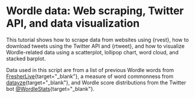 # Wordle data: Web scraping, Twitter API, and data visualization

This tutorial shows how to scrape data from websites using {rvest}, how to download tweets using the Twitter API and {rtweet}, and how to visualize Wordle-related data using a scatterplot, lollipop chart, word cloud, and stacked barplot.

Data used in this script are from a list of previous Wordle words from [FresherLive](https://latestnews.fresherslive.com/articles/past-wordle-words-list-of-all-past-wordle-answers-can-i-play-past-wordles-354332){target="_blank"}, a measure of word commonness from [datayze](https://datayze.com/word-analyzer?){target="_blank"}, and Wordle score distributions from the Twitter bot [\@WordleStats](https://twitter.com/WordleStats){target="_blank"}.